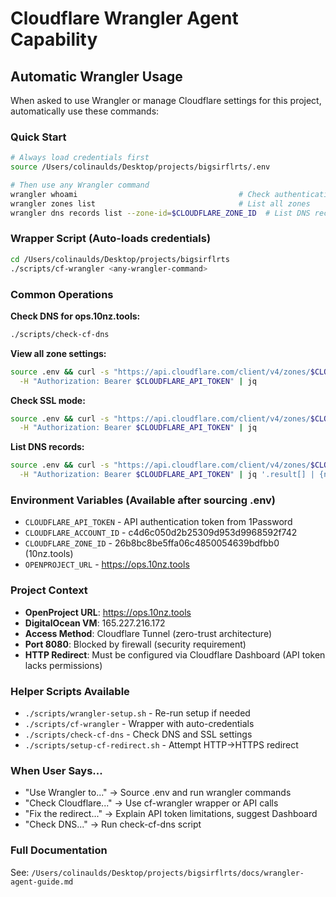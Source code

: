 # Cloudflare Wrangler Agent Capability

## Automatic Wrangler Usage

When asked to use Wrangler or manage Cloudflare settings for this project, automatically use these commands:

### Quick Start
```bash
# Always load credentials first
source /Users/colinaulds/Desktop/projects/bigsirflrts/.env

# Then use any Wrangler command
wrangler whoami                                    # Check authentication
wrangler zones list                                # List all zones
wrangler dns records list --zone-id=$CLOUDFLARE_ZONE_ID  # List DNS records
```

### Wrapper Script (Auto-loads credentials)
```bash
cd /Users/colinaulds/Desktop/projects/bigsirflrts
./scripts/cf-wrangler <any-wrangler-command>
```

### Common Operations

**Check DNS for ops.10nz.tools:**
```bash
./scripts/check-cf-dns
```

**View all zone settings:**
```bash
source .env && curl -s "https://api.cloudflare.com/client/v4/zones/$CLOUDFLARE_ZONE_ID/settings" \
  -H "Authorization: Bearer $CLOUDFLARE_API_TOKEN" | jq
```

**Check SSL mode:**
```bash
source .env && curl -s "https://api.cloudflare.com/client/v4/zones/$CLOUDFLARE_ZONE_ID/settings/ssl" \
  -H "Authorization: Bearer $CLOUDFLARE_API_TOKEN" | jq
```

**List DNS records:**
```bash
source .env && curl -s "https://api.cloudflare.com/client/v4/zones/$CLOUDFLARE_ZONE_ID/dns_records" \
  -H "Authorization: Bearer $CLOUDFLARE_API_TOKEN" | jq '.result[] | {name, type, content, proxied}'
```

### Environment Variables (Available after sourcing .env)
- `CLOUDFLARE_API_TOKEN` - API authentication token from 1Password
- `CLOUDFLARE_ACCOUNT_ID` - c4d6c050d2b25309d953d9968592f742
- `CLOUDFLARE_ZONE_ID` - 26b8bc8be5ffa06c4850054639bdfbb0 (10nz.tools)
- `OPENPROJECT_URL` - https://ops.10nz.tools

### Project Context
- **OpenProject URL**: https://ops.10nz.tools
- **DigitalOcean VM**: 165.227.216.172
- **Access Method**: Cloudflare Tunnel (zero-trust architecture)
- **Port 8080**: Blocked by firewall (security requirement)
- **HTTP Redirect**: Must be configured via Cloudflare Dashboard (API token lacks permissions)

### Helper Scripts Available
- `./scripts/wrangler-setup.sh` - Re-run setup if needed
- `./scripts/cf-wrangler` - Wrapper with auto-credentials
- `./scripts/check-cf-dns` - Check DNS and SSL settings
- `./scripts/setup-cf-redirect.sh` - Attempt HTTP->HTTPS redirect

### When User Says...
- "Use Wrangler to..." → Source .env and run wrangler commands
- "Check Cloudflare..." → Use cf-wrangler wrapper or API calls
- "Fix the redirect..." → Explain API token limitations, suggest Dashboard
- "Check DNS..." → Run check-cf-dns script

### Full Documentation
See: `/Users/colinaulds/Desktop/projects/bigsirflrts/docs/wrangler-agent-guide.md`